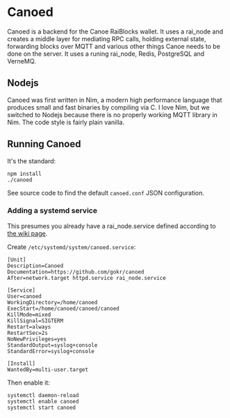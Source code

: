 # Canoed
Canoed is a backend for the Canoe RaiBlocks wallet. It uses a rai_node and creates a middle layer for mediating RPC calls, holding external state, forwarding blocks over MQTT and various other things Canoe needs to be done on the server. It uses a runing rai_node, Redis, PostgreSQL and VerneMQ.

## Nodejs
Canoed was first written in Nim, a modern high performance language that produces small and fast binaries by compiling via C. I love Nim, but we switched to Nodejs because there is no properly working MQTT library in Nim. The code style is fairly plain vanilla.

## Running Canoed
It's the standard:

```
npm install
./canoed
```

See source code to find the default `canoed.conf` JSON configuration.

### Adding a systemd service
This presumes you already have a rai_node.service defined according to [the wiki page](https://github.com/clemahieu/raiblocks/wiki/Running-rai_node-as-a-service).

Create `/etc/systemd/system/canoed.service`:

    [Unit]
    Description=Canoed
    Documentation=https://github.com/gokr/canoed
    After=network.target httpd.service rai_node.service

    [Service]
    User=canoed
    WorkingDirectory=/home/canoed
    ExecStart=/home/canoed/canoed/canoed
    KillMode=mixed
    KillSignal=SIGTERM
    Restart=always
    RestartSec=2s
    NoNewPrivileges=yes
    StandardOutput=syslog+console
    StandardError=syslog+console

    [Install]
    WantedBy=multi-user.target


Then enable it:

    systemctl daemon-reload
    systemctl enable canoed
    systemctl start canoed


